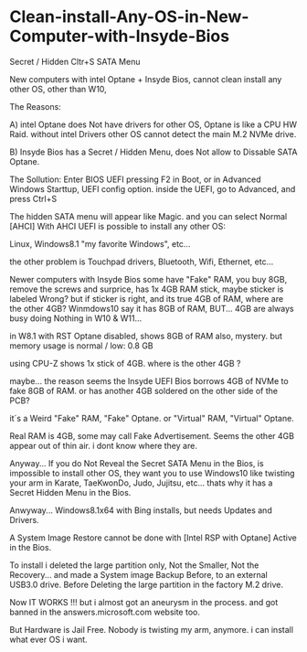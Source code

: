# Clean-install-Any-OS-in-New-Computer-with-Insyde-Bios
Secret / Hidden Cltr+S SATA Menu

New computers with intel Optane + Insyde Bios,
cannot clean install any other OS, other than W10,

The Reasons:

A) intel Optane does Not have drivers for other OS,
Optane is like a CPU HW Raid.
without intel Drivers other OS cannot detect the main M.2 NVMe drive.

B) Insyde Bios has a Secret / Hidden Menu, 
does Not allow to Dissable SATA Optane.

The Sollution:
Enter BIOS UEFI pressing F2 in Boot,
or in Advanced Windows Starttup, UEFI config option.
inside the UEFI, go to Advanced,
and press Ctrl+S

The hidden SATA menu will appear like Magic.
and you can select Normal [AHCI]
With AHCI UEFI is possible to install any other OS: 

Linux, Windows8.1 "my favorite Windows", etc...

the other problem is Touchpad drivers, Bluetooth, Wifi, Ethernet, etc...

Newer computers with Insyde Bios some have "Fake" RAM,
you buy 8GB,
remove the screws and surprice, has 1x 4GB RAM stick,
maybe sticker is labeled Wrong?
but if sticker is right, and its true 4GB of RAM,
where are the other 4GB? Winmdows10 say it has 8GB of RAM,
BUT... 4GB are always busy doing Nothing in W10 & W11...

in W8.1 with RST Optane disabled, shows 8GB of RAM also, mystery.
but memory usage is normal / low: 0.8 GB

using CPU-Z shows 1x stick of 4GB.
where is the other 4GB ?

maybe...
the reason seems the Insyde UEFI Bios borrows 4GB of NVMe to fake 8GB of RAM.
or has another 4GB soldered on the other side of the PCB?

it´s a Weird "Fake" RAM, "Fake" Optane.
or "Virtual" RAM, "Virtual" Optane.

Real RAM is 4GB, some may call Fake Advertisement.
Seems the other 4GB appear out of thin air.
i dont know where they are.

Anyway... 
If you do Not Reveal the Secret SATA Menu in the Bios,
is impossible to install other OS,
they want you to use Windows10 
like twisting your arm in Karate, TaeKwonDo, Judo, Jujitsu, etc...
thats why it has a Secret Hidden Menu in the Bios.

Anwyway...
Windows8.1x64 with Bing installs, but needs Updates and Drivers.

A System Image Restore cannot be done with [Intel RSP with Optane] Active in the Bios.


To install i deleted the large partition only, 
Not the Smaller, Not the Recovery...
and made a System image Backup Before, to an external USB3.0 drive.
Before Deleting the large partition in the factory M.2 drive.

Now IT WORKS !!!
but i almost got an aneurysm in the process.
and got banned in the answers.microsoft.com website too.

But Hardware is Jail Free.
Nobody is twisting my arm, anymore.
i can install what ever OS i want.
